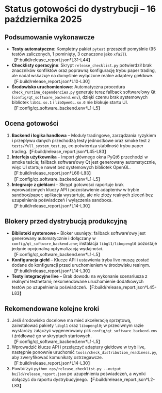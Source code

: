 # Status gotowości do dystrybucji – 16 października 2025

## Podsumowanie wykonawcze
- **Testy automatyczne**: Kompletny pakiet `pytest` przeszedł pomyślnie (95 testów zaliczonych, 1 pominięty, 3 oznaczone jako `xfail`).【F:build/release_report.json†L31-L44】
- **Checklisty operacyjne**: Skrypt `release_checklist.py` potwierdził brak znaczników konfliktów oraz poprawną konfigurację trybu paper trading, ale nadal wskazuje na domyślnie wyłączone realne adaptery giełdowe.【F:build/release_report.json†L10-L30】
- **Środowisko uruchomieniowe**: Automatyczna procedura `check_runtime_dependencies.py` generuje teraz fallback software’owy Qt (`config/qt_software_backend.env`), dzięki czemu brak systemowych bibliotek `libGL.so.1` i `libOpenGL.so.0` nie blokuje startu UI.【F:config/qt_software_backend.env†L1-L5】

## Ocena gotowości
1. **Backend i logika handlowa** – Moduły tradingowe, zarządzania ryzykiem i przepływu danych przechodzą testy jednostkowe oraz smoke test z `tests/full_system_test.py`, co potwierdza stabilność trybu paper trading.【F:build/release_report.json†L45-L83】
2. **Interfejs użytkownika** – Import głównego okna PyQt6 przechodzi w smoke teście; fallback software’owy Qt jest generowany automatycznie, więc UI startuje nawet bez systemowych bibliotek OpenGL.【F:build/release_report.json†L66-L83】【F:config/qt_software_backend.env†L1-L5】
3. **Integracje z giełdami** – Skrypt gotowości raportuje brak wprowadzonych kluczy API i pozostawienie adapterów w trybie sandbox/paper; aplikacja wystartuje, ale nie złoży realnych zleceń bez uzupełnienia poświadczeń i wyłączenia sandboxa.【F:build/release_report.json†L14-L30】

## Blokery przed dystrybucją produkcyjną
- **Biblioteki systemowe** – Bloker usunięty: fallback software’owy jest generowany automatycznie i dołączany w `config/qt_software_backend.env`; instalacja `libgl1/libopengl0` pozostaje jedynie opcjonalną optymalizacją wydajności.【F:config/qt_software_backend.env†L1-L5】
- **Konfiguracja giełd** – Klucze API i ustawienia trybu live muszą zostać dodane do konfiguracji przed uruchomieniem w środowisku realnym.【F:build/release_report.json†L14-L30】
- **Testy integracyjne live** – Brak dowodu na wykonanie scenariusza z realnymi testnetami; rekomendowane uruchomienie dodatkowych testów po uzupełnieniu poświadczeń.【F:build/release_report.json†L45-L83】

## Rekomendowane kolejne kroki
1. Jeśli środowisko docelowe ma mieć akcelerację sprzętową, zainstalować pakiety `libgl1` oraz `libopengl0`; w przeciwnym razie wystarczy załączyć wygenerowany plik `config/qt_software_backend.env` i źródłować go w skryptach startowych.【F:config/qt_software_backend.env†L1-L5】
2. Wprowadzić klucze API i przełączyć adaptery giełdowe w tryb live, następnie ponownie uruchomić `tools/check_distribution_readiness.py`, aby zweryfikować komunikaty ostrzegawcze.【F:build/release_report.json†L14-L30】
3. Powtórzyć `python ops/release_checklist.py --output build/release_report.json` po uzupełnieniu poświadczeń, a wyniki dołączyć do raportu dystrybucyjnego.【F:build/release_report.json†L2-L83】

